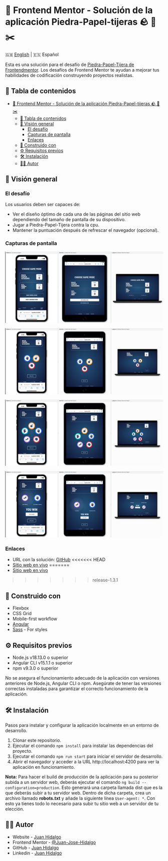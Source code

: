 # 🚀 Frontend Mentor - Solución de la aplicación Piedra-Papel-tijeras 🪨 📰 ✂️
🇬🇧 [English](../README.md) | 🇪🇸 Español

Esta es una solución para el desafío de [Piedra-Papel-Tijera de Frontendmentor](https://www.frontendmentor.io/challenges/rock-paper-scissors-game-pTgwgvgH). Los desafíos de Frontend Mentor te ayudan a mejorar tus habilidades de codificación construyendo proyectos realistas. 

## 📑 Tabla de contenidos

- [🚀 Frontend Mentor - Solución de la aplicación Piedra-Papel-tijeras 🪨 📰 ✂️](#-frontend-mentor---solución-de-la-aplicación-piedra-papel-tijeras---️)
  - [📑 Tabla de contenidos](#-tabla-de-contenidos)
  - [👀 Visión general](#-visión-general)
    - [El desafío](#el-desafío)
    - [Capturas de pantalla](#capturas-de-pantalla)
    - [Enlaces](#enlaces)
  - [🔨 Construido con](#-construido-con)
  - [⚙️ Requisitos previos](#️-requisitos-previos)
  - [🛠️ Instalación](#️-instalación)
  - [👨‍💻 Autor](#-autor)

## 👀 Visión general

### El desafío

Los usuarios deben ser capaces de:

- Ver el diseño óptimo de cada una de las páginas del sitio web dependiendo del tamaño de pantalla de su dispositivo.
- Jugar a Piedra-Papel-Tijera contra la cpu.
- Mantener la puntuación después de refrescar el navegador (opcional).

### Capturas de pantalla

![HomeImg](./img/home.png)

![ClassicGame](./img/normalPlay.png)

![BonusGame](./img/bonusPlay.png)

![Results](./img/results.png)

### Enlaces

- URL con la solución: [GitHub](https://github.com/Juan-Jose-Hidalgo/Rock-paper-scissors)
<<<<<<< HEAD
- [Sitio web en vivo](https://rock-paper-scissors.jjhidalgo.com)
=======
- [Sitio web en vivo](https://rock-paper-scissors.jjhidalgo.com/home)
>>>>>>> release-1.3.1

## 🔨 Construido con

- Flexbox
- CSS Grid
- Mobile-first workflow
- [Angular](https://angular.io//)
- [Sass](https://sass-lang.com/) - For styles

## ⚙️ Requisitos previos

- Node.js v18.13.0 o superior
- Angular CLI v15.1.1 o superior
- npm v9.3.0 o superior

No se asegura el funcionamiento adecuado de la aplicación con versiones anteriores de Node.js, Angular CLI o npm. Asegúrate de tener las versiones correctas instaladas para garantizar el correcto funcionamiento de la aplicación.

## 🛠️ Instalación

Pasos para instalar y configurar la aplicación localmente en un entorno de desarrollo.

1. Clonar este repositorio.
2. Ejecutar el comando ```npm install``` para instalar las dependencias del proyecto.
3. Ejecutar el comando ```npm run start``` para iniciar el servidor de desarrollo.
4. Abrir el navegador y acceder a la URL http://localhost:4200 para ver la aplicación en funcionamiento.

**Nota:** Para hacer el build de producción de la aplicación para su posterior subida a un servidor web, deberás ejecutar el comando ```ng build --configuration=production```. Esto generará una carpeta llamada dist que es la que deberás subir a tu servidor web. Dentro de dicha carpeta, crea un archivo llamado **robots.txt** y añade la siguiente línea ```User-agent: *```. Con esto ya tienes todo lo necesario para subir tu sitio web a un servidor de tu elección.

## 👨‍💻 Autor
- Website - [Juan Hidalgo](https://jjhidalgo.com)
- Frontend Mentor - [@Juan-Jose-Hidalgo](https://www.frontendmentor.io/profile/Juan-Jose-Hidalgo)
- GitHub - [Juan Hidalgo](https://github.com/Juan-Jose-Hidalgo)
- Linkedin - [Juan Hidalgo](https://www.linkedin.com/in/juan-jos%C3%A9-hidalgo-ya%C3%B1ez-854698b4/)
